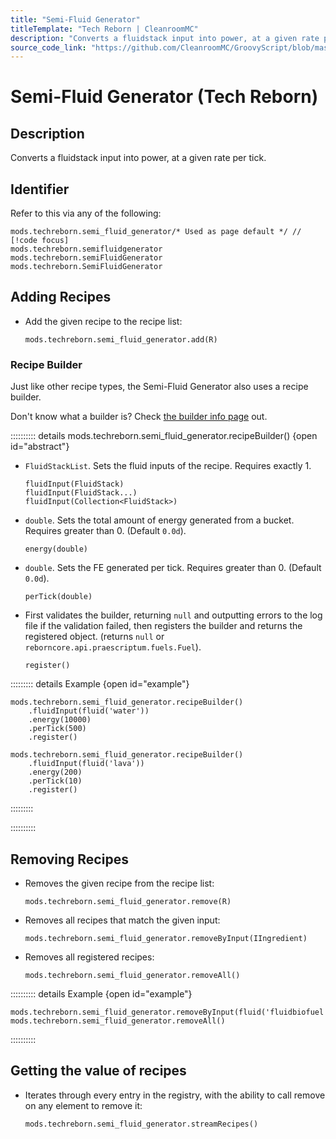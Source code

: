 ```yaml
---
title: "Semi-Fluid Generator"
titleTemplate: "Tech Reborn | CleanroomMC"
description: "Converts a fluidstack input into power, at a given rate per tick."
source_code_link: "https://github.com/CleanroomMC/GroovyScript/blob/master/src/main/java/com/cleanroommc/groovyscript/compat/mods/techreborn/SemiFluidGenerator.java"
---
```


# Semi-Fluid Generator (Tech Reborn)

## Description

Converts a fluidstack input into power, at a given rate per tick.

## Identifier

Refer to this via any of the following:

```groovy:no-line-numbers {1}
mods.techreborn.semi_fluid_generator/* Used as page default */ // [!code focus]
mods.techreborn.semifluidgenerator
mods.techreborn.semiFluidGenerator
mods.techreborn.SemiFluidGenerator
```


## Adding Recipes

- Add the given recipe to the recipe list:

    ```groovy:no-line-numbers
    mods.techreborn.semi_fluid_generator.add(R)
    ```


### Recipe Builder

Just like other recipe types, the Semi-Fluid Generator also uses a recipe builder.

Don't know what a builder is? Check [the builder info page](../../getting_started/builder.md) out.

:::::::::: details mods.techreborn.semi_fluid_generator.recipeBuilder() {open id="abstract"}
- `FluidStackList`. Sets the fluid inputs of the recipe. Requires exactly 1.

    ```groovy:no-line-numbers
    fluidInput(FluidStack)
    fluidInput(FluidStack...)
    fluidInput(Collection<FluidStack>)
    ```

- `double`. Sets the total amount of energy generated from a bucket. Requires greater than 0. (Default `0.0d`).

    ```groovy:no-line-numbers
    energy(double)
    ```

- `double`. Sets the FE generated per tick. Requires greater than 0. (Default `0.0d`).

    ```groovy:no-line-numbers
    perTick(double)
    ```

- First validates the builder, returning `null` and outputting errors to the log file if the validation failed, then registers the builder and returns the registered object. (returns `null` or `reborncore.api.praescriptum.fuels.Fuel`).

    ```groovy:no-line-numbers
    register()
    ```

::::::::: details Example {open id="example"}
```groovy:no-line-numbers
mods.techreborn.semi_fluid_generator.recipeBuilder()
    .fluidInput(fluid('water'))
    .energy(10000)
    .perTick(500)
    .register()

mods.techreborn.semi_fluid_generator.recipeBuilder()
    .fluidInput(fluid('lava'))
    .energy(200)
    .perTick(10)
    .register()
```

:::::::::

::::::::::

## Removing Recipes

- Removes the given recipe from the recipe list:

    ```groovy:no-line-numbers
    mods.techreborn.semi_fluid_generator.remove(R)
    ```

- Removes all recipes that match the given input:

    ```groovy:no-line-numbers
    mods.techreborn.semi_fluid_generator.removeByInput(IIngredient)
    ```

- Removes all registered recipes:

    ```groovy:no-line-numbers
    mods.techreborn.semi_fluid_generator.removeAll()
    ```

:::::::::: details Example {open id="example"}
```groovy:no-line-numbers
mods.techreborn.semi_fluid_generator.removeByInput(fluid('fluidbiofuel'))
mods.techreborn.semi_fluid_generator.removeAll()
```

::::::::::

## Getting the value of recipes

- Iterates through every entry in the registry, with the ability to call remove on any element to remove it:

    ```groovy:no-line-numbers
    mods.techreborn.semi_fluid_generator.streamRecipes()
    ```
